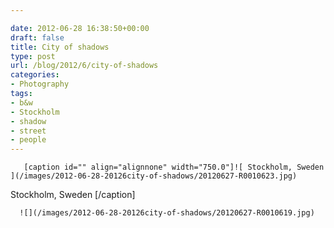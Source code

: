 ```yaml
---

date: 2012-06-28 16:38:50+00:00
draft: false
title: City of shadows
type: post
url: /blog/2012/6/city-of-shadows
categories:
- Photography
tags:
- b&w
- Stockholm
- shadow
- street
- people
---
```



  
       [caption id="" align="alignnone" width="750.0"]![ Stockholm, Sweden ](/images/2012-06-28-20126city-of-shadows/20120627-R0010623.jpg)
 Stockholm, Sweden [/caption] 
  


  
      ![](/images/2012-06-28-20126city-of-shadows/20120627-R0010619.jpg)

